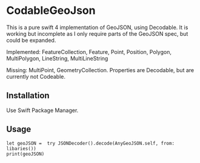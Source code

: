 # CodableGeoJson

This is a pure swift 4 implementation of GeoJSON, using Decodable. It is working but incomplete as I only require parts of the GeoJSON spec, but could be expanded.

Implemented: FeatureCollection, Feature, Point, Position, Polygon, MultiPolygon, LineString, MultiLineString

Missing: MultiPoint, GeometryCollection. Properties are Decodable, but are currently not Codeable.

## Installation

Use Swift Package Manager.

## Usage

```
let geoJSON =  try JSONDecoder().decode(AnyGeoJSON.self, from: libaries())
print(geoJSON)
```
